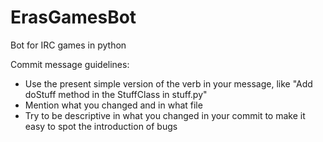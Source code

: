 # ErasGamesBot
Bot for IRC games in python

Commit message guidelines:
  - Use the present simple version of the verb in your message, like
    "Add doStuff method in the StuffClass in stuff.py"
  - Mention what you changed and in what file
  - Try to be descriptive in what you changed in your commit to make
    it easy to spot the introduction of bugs
